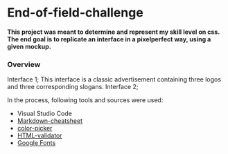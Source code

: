 # End-of-field-challenge

**This project was meant to determine and represent my skill level on css.
The end goal is to replicate an interface in a pixelperfect way, using a given mockup.**

### Overview

Interface 1; This interface is a classic advertisement containing three logos and three corresponding slogans.
Interface 2;


In the process, following tools and sources were used:  

* Visual Studio Code
* [Markdown-cheatsheet](https://github.com/adam-p/markdown-here/wiki/Markdown-Cheatsheet#emphasis)
* [color-picker](https://imagecolorpicker.com/)
* [HTML-validator](https://validator.w3.org/)
* [Google Fonts](fonts.google.com)


